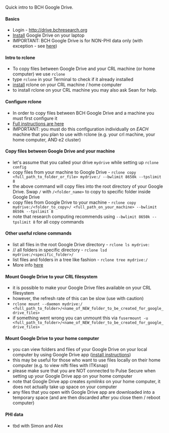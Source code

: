 Quick intro to BCH Google Drive.   

#### Basics
- Login - http://drive.bchresearch.org
- [Install](https://www.google.com/intl/en_ca/drive/download/
) Google Drive on your laptop
- IMPORTANT: BCH Google Drive is for NON-PHI data only (with exception - see [here](#PHI-data))

#### Intro to rclone 
- To copy files between Google Drive and your CRL machine (or home computer) we use `rclone` 
- type `rclone` in your Terminal to check if it already installed 
- [install](https://rclone.org/downloads/) rclone on your CRL machine / home computer 
- to install rclone on your CRL machine you may also ask Sean for help. 

#### Configure rclone 
- In order to copy files between BCH Google Drive and a machine you must first configure it 
- [Full instructions are here](http://websvc4.tch.harvard.edu:8090/display/RCK/Google+Drive+to+E2)
- IMPORTANT: you must do this configuration individually on _EACH_ machine that you plan to use with rclone (e.g. your crl machine, your home computer, AND e2 cluster) 


#### Copy files between Google Drive and your machine 
- let's assume that you called your drive `mydrive` while setting up `rclone config` 
- copy files from your machine to Google Drive - `rclone copy <full_path_to_folder_or_file> mydrive:/ --bwlimit 8650k --tpslimit 8` 
- the above command will copy files into the root directory of your Google Drive. Swap `/` with `/<folder_name>` to copy to specific folder inside Google Drive
- copy files from Google Drive to your machine - `rclone copy mydrive:/<folder_to_copy>/ <full_path_on_your_machine> --bwlimit 8650k --tpslimit 8`
- note that research computing recommends using `--bwlimit 8650k --tpslimit 8` for all copy commands 

#### Other useful rclone commands 
- list all files in the root Google Drive directory - `rclone ls mydrive:` 
- // all folders in specific directory - `rclone lsd mydrive:/<specific_folder>/` 
- list files and folders in a tree like fashion - `rclone tree mydrive:/`
- More info [here](https://rclone.org/docs/) 

#### Mount Google Drive to your CRL filesystem 
- it is possible to make your Google Drive files available on your CRL filesystem 
- however, the refresh rate of this can be slow (use with caution)
- `rclone mount --daemon mydrive:/ <full_path_to_folder>/<name_of_NEW_folder_to_be_created_for_google_drive_files>` 
- if something went wrong you can unmount this via `fusermount -u <full_path_to_folder>/<name_of_NEW_folder_to_be_created_for_google_drive_files>`

#### Mount Google Drive to your home computer 
- you can view folders and files of your Google Drive on your local computer by using Google Drive app ([install instructions](https://www.google.com/intl/en_ca/drive/download/))
- this may be useful for those who want to use files locally on their home computer (e.g. to view nifti files with ITKsnap) 
- please make sure that you are NOT connected to Pulse Secure when setting up your Google Drive app on your home computer 
- note that Google Drive app creates _symlinks_ on your home computer, it does not actually take up space on your computer  
- any files that you open with Google Drive app are downloaded into a temporary space (and are then discarded after you close them / reboot computer) 

#### PHI data
- tbd with Simon and Alex
